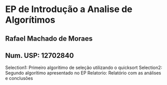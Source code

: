 # EP de Introdução a Analise de Algorítimos
## Rafael Machado de Moraes
## Num. USP: 12702840

Selection1: Primeiro algorítimo de seleção utilizando o quicksort
Selection2: Segundo algorítimo apresentado no EP
Relatorio: Relatório com as análises e conclusões
